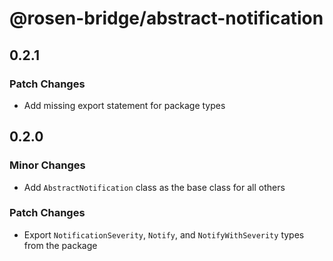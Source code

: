 # @rosen-bridge/abstract-notification

## 0.2.1

### Patch Changes

- Add missing export statement for package types

## 0.2.0

### Minor Changes

- Add `AbstractNotification` class as the base class for all others

### Patch Changes

- Export `NotificationSeverity`, `Notify`, and `NotifyWithSeverity` types from the package

